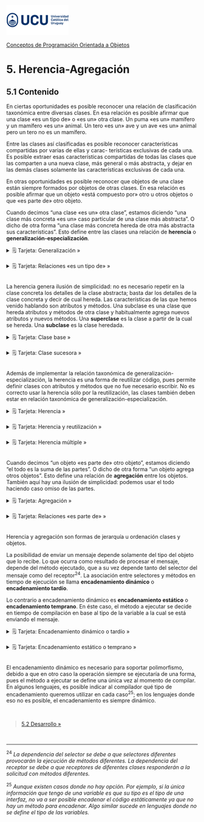 ![UCU](../../Assets/logo-ucu.png)

[Conceptos de Programación Orientada a Objetos](../../)


# 5. Herencia-Agregación

## 5.1 Contenido

En ciertas oportunidades es posible reconocer una relación de clasificación taxonómica entre diversas clases. En esa relación es posible afirmar que una clase «es un tipo de» o «es un» otra clase. Un puma «es un» mamífero y un mamífero «es un» animal. Un tero «es un» ave y un ave «es un» animal pero un tero no es un mamífero.

Entre las clases así clasificadas es posible reconocer características compartidas por varias de ellas y carac- terísticas exclusivas de cada una. Es posible extraer esas características compartidas de todas las clases que las comparten a una nueva clase, más general o más abstracta, y dejar en las demás clases solamente las características exclusivas de cada una.

En otras oportunidades es posible reconocer que objetos de una clase están siempre formados por objetos de otras clases. En esa relación es posible afirmar que un objeto «está compuesto por» otro u otros objetos o que «es parte de» otro objeto.

Cuando decimos “una clase «es un» otra clase”, estamos diciendo “una clase más concreta «es un» caso particular de una clase más abstracta”. O dicho de otra forma “una clase más concreta hereda de otra más abstracta sus características”. Esto define entre las clases una relación de **herencia** o **generalización-especialización**.

<details>
<summary>🗒 Tarjeta: Generalización »</summary>

| Generalización |
| ---- |
| La <b>generalización</b> es una <b>relación</b> taxonómica entre una <b>clase base</b> más <b>general</b> o <b>abstracta</b> y otra <b>clase sucesora</b> más <b>específica</b> o <b>concreta</b>. |
| La clase base es completamente <b>consistente</b> con la clase sucesora. |

</details>
<br/>

<details>
<summary>🗒 Tarjeta: Relaciones «es un tipo de» »</summary>

| Relaciones «es un tipo de» |
| ---- |
| La generalización establece un <b>orden</b> o <b>clasificación</b> de abstracciones que crea una <b>ilusión de simplicidad</b> mediante relaciones «es un tipo de» entre ellas. |

</details>
<br/>

La herencia genera ilusión de simplicidad: no es necesario repetir en la clase concreta los detalles de la clase abstracta; basta dar los detalles de la clase concreta y decir de cual hereda. Las características de las que hemos venido hablando son atributos y métodos. Una subclase es una clase que hereda atributos y métodos de otra clase y habitualmente agrega nuevos atributos y nuevos métodos. Una **superclase** es la clase a partir de la cual se hereda. Una **subclase** es la clase heredada.

<details>
<summary>🗒 Tarjeta: Clase base »</summary>

| Clase base |
| ---- |
| En una relación de generalización la <b>clase base</b> es la <b>generalización</b> de otra clase. |
| Tambien <b>clase ancestra</b> o <b>superclase</b> son usados como sinónimo de clase base. |

</details>
<br/>

<details>
<summary>🗒 Tarjeta: Clase sucesora »</summary>

| Clase sucesora |
| ---- |
| En una relación de generalización la <b>clase sucesora</b> es la <b>especialización</b> de otra clase. |
| Tambien <b>clase derivada</b> o <b>subclase</b> son usados como sinónimo de clase sucesora. |

</details>
<br/>

Además de implementar la relación taxonómica de generalización-especialización, la herencia es una forma de reutilizar código, pues permite definir clases con atributos y métodos que no fue necesario escribir. No es correcto usar la herencia sólo por la reutilización, las clases también deben estar en relación taxonómica de generalización-especialización.

<details>
<summary>🗒 Tarjeta: Herencia »</summary>

| Herencia |
| ---- |
| La <b>herencia</b> es un <b>mecanismo</b> de los lenguajes de programación para implementar <b>declarativamente</b> relaciones de <b>generalización</b> entre una o más clases bases y una o más clases sucesoras. |

</details>
<br/>

<details>
<summary>🗒 Tarjeta: Herencia y reutilización »</summary>

| Herencia y reutilización |
| ---- |
| La herencia es una forma de reutilzación de código más utilizadas pues permite crear nuevas clases a partir de clases existentes. |

</details>
<br/>

<details>
<summary>🗒 Tarjeta: Herencia múltiple »</summary>

| Herencia múltiple |
| ---- |
| Es una forma de <b>herencia</b> en algunos lenguajes de programación orientada a objetos en la que una clase sucesora puede tener <b>más de una</b> clase base. |

</details>
<br/>

Cuando decimos “un objeto «es parte de» otro objeto”, estamos diciendo “el todo es la suma de las partes”. O dicho de otra forma “un objeto agrega otros objetos”. Esto define una relación de **agregación** entre los objetos. También aquí hay una ilusión de simplicidad: podemos usar el todo haciendo caso omiso de las partes.

<details>
<summary>🗒 Tarjeta: Agregación »</summary>

| Agregación |
| ---- |
| La <b>agregación</b> es una relación de <b>todo-parte</b> ente una <b>clase compuesta</b> y una <b>clase componente</b>. |
| Instancias de la clase componente suelen existir independientemente de la existencia de instancias de la otra. |

</details>
<br/>

<details>
<summary>🗒 Tarjeta: Relaciones «es parte de» »</summary>

| Relaciones «es parte de» |
| ---- |
| La agregación establece un <b>orden</b> o <b>clasificación</b> de abstracciones que crea una <b>ilusión de simplicidad</b> mediante relaciones «es parte de» entre ellas. |

</details>
<br/>

Herencia y agregación son formas de jerarquía u ordenación clases y objetos.

La posibilidad de enviar un mensaje depende solamente del tipo del objeto que lo recibe. Lo que ocurra como resultado de procesar el mensaje, depende del método ejecutado, que a su vez depende tanto del selector del mensaje como del receptor<sup>24</sup>. La asociación entre selectores y métodos en tiempo de ejecución se llama **encadenamiento dinámico** o **encadenamiento tardío**.

Lo contrario a encadenamiento dinámico es **encadenamiento estático** o **encadenamiento temprano**. En éste caso, el método a ejecutar se decide en tiempo de compilación en base al tipo de la variable a la cual se está enviando el mensaje.

<details>
<summary>🗒 Tarjeta: Encadenamiento dinámico o tardío »</summary>

| Encadenamiento dinámico o tardío |
| ---- |
| El método que se ejecuta como consecuencia del envío de un mensaje se determina en <b>tiempo de ejecución</b> buscando en la clase del <b>objeto receptor</b> y en sus ancestras aquél cuyo nombre coincida con el selector del mensaje. |

</details>
<br/>

<details>
<summary>🗒 Tarjeta: Encadenamiento estático o temprano »</summary>

| Encadenamiento estático o temprano |
| ---- |
| El método que se ejecuta como consecuencia del envío de un mensaje se determina en <b>tiempo de compilación</b> buscando en la clase de la cual está declarada la variable que referencia al objeto receptor y en sus ancestras aquél cuyo nombre concida con el selector del mensaje. |

</details>
<br/>

El encadenamiento dinámico es necesario para soportar polimorfismo, debido a que en otro caso la operación siempre se ejecutaría de una forma, pues el método a ejecutar se define una única vez al momento de compilar. En algunos lenguajes, es posible indicar al compilador qué tipo de encadenamiento queremos utilizar en cada caso<sup>25</sup>; en los lenguajes donde eso no es posible, el encadenamiento es siempre dinámico.

<br/>

> [5.2 Desarrollo »](./5_2_Desarrollo.md)

<br/>


********

<sup>24</sup> _La dependencia del selector se debe a que selectores diferentes provocarán la ejecución de métodos diferentes. La dependencia del receptor se debe a que receptores de diferentes clases responderán a la solicitud con métodos diferentes._

<sup>25</sup> _Aunque existen casos donde no hay opción. Por ejemplo, si la única información que tengo de una variable es que su tipo es el tipo de una interfaz, no va a ser posible encadenar el código estáticamente ya que no hay un método para encadenar. Algo similar sucede en lenguajes donde no se define el tipo de las variables._

